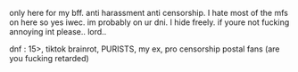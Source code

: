 only here for my bff. anti harassment anti censorship. I hate most of the mfs on here so yes iwec. im probably on ur dni. I hide freely. if youre not fucking annoying int please.. lord..

dnf : 15>, tiktok brainrot, PURISTS, my ex, pro censorship postal fans (are you fucking retarded)
